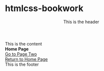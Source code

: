 # htmlcss-bookwork

<!DOCTYPE html>
<html>
  <head>
    <meta charset=utf-8>
    <link href=./css/style.css" rel="stylesheet" type="text/css"/>
  </head>
<body>
  <div id="wrapper">
     <header>
       This is the header
    </header>
    <div id="content">
      This is the content
      <br>
      <strong>Home Page</strong>
      <br>
      <a href="./pagetwo.html">Go to Page Two</a><br>
      <a href="https://github.com/ophelietta/htmlcss-bookwork/blob/master/README.md">Return to Home Page</a><br>
       </div>
  <footer>
    This is the footer
    </footer>
  </div>
</body>
</html>    
      
    
